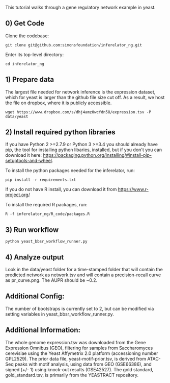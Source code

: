 
This tutorial walks through a gene regulatory network example in yeast. 

## 0) Get Code

Clone the codebase:
```
git clone git@github.com:simonsfoundation/inferelator_ng.git
```

Enter its top-level directory:
```
cd inferelator_ng
```

## 1) Prepare data
The largest file needed for network inference is the expression dataset, which for yeast is larger than the github file size cut off. As a result, we host the file on dropbox, where it is publicly accessible. 
```
wget https://www.dropbox.com/s/dhj4amz0wcfdn58/expression.tsv -P data/yeast
```

## 2) Install required python libraries
If you have Python 2 >=2.7.9 or Python 3 >=3.4 you should already have pip, the tool for installing python libaries, installed, but if you don't you can download it here: https://packaging.python.org/installing/#install-pip-setuptools-and-wheel. 

To install the python packages needed for the inferelator, run:
```
pip install -r requirements.txt
```

If you do not have R install, you can download it from https://www.r-project.org/

To install the required R packages, run:
```
R -f inferelator_ng/R_code/packages.R
```

## 3) Run workflow
`python yeast_bbsr_workflow_runner.py`

## 4) Analyze output
Look in the data/yeast folder for a time-stamped folder that will contain the predicted network as network.tsv and will contain a precision-recall curve as pr_curve.png. The AUPR should be ~0.2.

## Additional Config:
The number of bootstraps is currently set to 2, but can be modified via setting variables in yeast_bbsr_workflow_runner.py. 

## Additional Information:
The whole genome expression.tsv was downloaded from the Gene Expression Omnibus (GEO), filtering for samples from Saccharomyces cerevisiae using the Yeast Affymetrix 2.0 platform (accessioning number GPL2529). The prior data file, yeast-motif-prior.tsv, is derived from ATAC-Seq peaks with motif analysis, using data from GEO (GSE66386), and signed (+/- 1) using knock-out results (GSE42527). The gold standard, gold_standard.tsv, is primarily from the YEASTRACT repository. 
